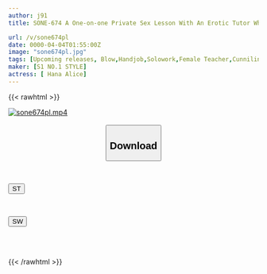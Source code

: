 ```yaml
---
author: j91
title: SONE-674 A One-on-one Private Sex Lesson With An Erotic Tutor Who Will Teach You Everything From Deep Kissing To Tongue Licking To The Best Pistons. Alice Hana

url: /v/sone674pl
date: 0000-04-04T01:55:00Z
image: "sone674pl.jpg"
tags: [Upcoming releases, Blow,Handjob,Solowork,Female Teacher,Cunnilingus,Tutor	]
maker: [S1 NO.1 STYLE]
actress: [ Hana Alice]
---
```



{{< rawhtml >}}

<div class="video" data-videoid="pending_link.html">
    <a href="javascript:;">
        <img src="/v/sone674pl/sone674pl.jpg" width="WIDTH" height="HEIGHT" alt="sone674pl.mp4" loading="lazy">
    </a>
</div>

<script type="text/javascript" src="https://j91.asia/asset/on-demand-pend.js"></script>

<br>
  <link rel="stylesheet" href="https://j91.asia/asset/bs5.css">
  
  <center>
  <button class="btn btn-primary" type="button" data-bs-toggle="collapse" data-bs-target=".multi-collapse" aria-expanded="false" aria-controls="multiCollapseExample1 multiCollapseExample2"><h2>Download</h2></button></center>
</p>
<div class="row">
  <div class="col">
    <div class="collapse multi-collapse" id="multiCollapseExample1">
      <div class="card card-body">
	      	      <br>
<div class="buttons">  
<p><a href="https://j91.asia/pending_link.html" target="_blank"><button class="btn-hover color-3"><i class="fa fa-download"></i> ST</button></a></p></div>
    </div>
  </div>
</div>
  <div class="col">
    <div class="collapse multi-collapse" id="multiCollapseExample2">
      <div class="card card-body">
	      <br>
<div class="buttons">
<p><a href="https://j91.asia/pending_link.html" target="_blank"><button class="btn-hover color-2"><i class="fa fa-download"></i> SW</button></a></p></div>
<br><br>
      </div>
    </div>
  </div>
</div>

{{< /rawhtml >}}